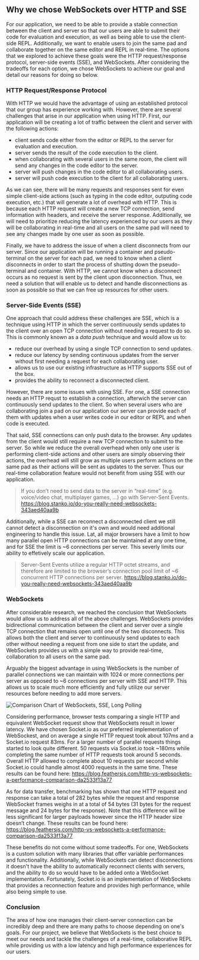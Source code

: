 ## Why we chose WebSockets over HTTP and SSE

For our application, we need to be able to provide a stable connection between the client and server so that our users are able to submit their code for evaluation and execution, as well as being able to use the client-side REPL. Additionally, we want to enable users to join the same pad and collaborate together on the same editor and REPL in real-time. The options that we explored to achieve these goals were the HTTP request/response protocol, server-side events (SSE), and WebSockets. After considering the tradeoffs for each option, we chose WebSockets to achieve our goal and detail our reasons for doing so below.

### HTTP Request/Response Protocol

With HTTP we would have the advantage of using an established protocol that our group has experience working with. However, there are several challenges that arise in our application when using HTTP. First, our application will be creating a lot of traffic between the client and server with the following actions:

- client sends code either from the editor or REPL to the server for evaluation and execution.
- server sends the result of the code execution to the client.
- when collaborating with several users in the same room, the client will send any changes in the code editor to the server.
- server will push changes in the code editor to all collaborating users.
- server will push code execution to the client for all collaborating users.

As we can see, there will be many requests and responses sent for even simple client-side actions (such as typing in the code editor, outputing code execution, etc.) that will generate a lot of overhead with HTTP. This is because each HTTP request will create a new TCP connection, send information with headers, and receive the server response. Additionally, we will need to prioritize reducing the latency experienced by our users as they will be collaborating in real-time and all users on the same pad will need to see any changes made by one user as soon as possible.

Finally, we have to address the issue of when a client disconnects from our server. Since our application will be running a container and pseudo-terminal on the server for each pad, we need to know when a client disconnects in order to start the process of shutting down the pseudo-terminal and container. With HTTP, we cannot know when a disconnect occurs as no request is sent by the client upon disconnection. Thus, we need a solution that will enable us to detect and handle disconnections as soon as possible so that we can free up resources for other users.

### Server-Side Events (SSE)

One approach that could address these challenges are SSE, which is a technique using HTTP in which the server continuously sends updates to the client over an open TCP connection without needing a request to do so. This is commonly known as a *data push* technique and would allow us to:

- reduce our overhead by using a single TCP connection to send updates.
- reduce our latency by sending continuous updates from the server without first needing a request for each collaborating user.
- allows us to use our existing infrastructure as HTTP supports SSE out of the box.
- provides the ability to reconnect a disconnected client.

However, there are some issues with using SSE. For one, a SSE connection needs an HTTP requst to establish a connection, afterwich the server can continuously send updates to the client. So when several users who are collaborating join a pad on our application our server can provide each of them with updates when a user writes code in our editor or REPL and when code is executed.

That said, SSE connections can only push data to the browser. Any updates from the client would still require a new TCP connection to submit to the server. So while we reduce the overall overhead when only one user is performing client-side actions and other users are simply observing their actions, the overhead will still grow as multiple users perform actions on the same pad as their actions will be sent as updates to the server. Thus our real-time collaboration feature would not benefit from using SSE with our application.

> If you don’t need to send data to the server in “real-time” (e.g. voice/video chat, multiplayer games, …) go with Server-Sent Events. https://blog.stanko.io/do-you-really-need-websockets-343aed40aa9b

Additionally, while a SSE can reconnect a disconnected client we still cannot detect a disconnection on it's own and would need additional engineering to handle this issue. Lat, all major browsers have a limit to how many parallel open HTTP connections can be maintained at any one time, and for SSE the limit is ~6 connections per server. This severly limits our ability to effetively scale our application.

> Server-Sent Events utilize a regular HTTP octet streams, and therefore are limited to the browser’s connection pool limit of ~6 concurrent HTTP connections per server. https://blog.stanko.io/do-you-really-need-websockets-343aed40aa9b

### WebSockets

After considerable research, we reached the conclusion that WebSockets would allow us to address all of the above challenges. WebSockets provides bidirectional communication between the client and server over a single TCP connection that remains open until one of the two disconnects. This allows both the client and server to continuously send updates to each other without needing a request from one side to start the update, and WebSockets provides us with a simple way to provide real-time, collaboration to all users on the same pad.

Arguably the biggest advantage in using WebSockets is the number of parallel connections we can maintain with 1024 or more connections per server as opposed to ~6 connections per server with SSE and HTTP. This allows us to scale much more efficiently and fully utilize our server resources before needing to add more servers.

![Comparison Chart of WebSockets, SSE, Long Polling](https://cdn-images-1.medium.com/max/1000/1*xG6z--Cc_556TAfhVD17tQ.png)

Considering performance, browser tests comparing a single HTTP and equivalent WebSocket request show that WebSockets result in lower latency. We have chosen Socket.io as our preferred implementation of WebSockest, and on average a single HTTP request took about 107ms and a Socket.io request 83ms. For a larger number of parallel requests things started to look quite different. 50 requests via Socket.io took ~180ms while completing the same number of HTTP requests took around 5 seconds. Overall HTTP allowed to complete about 10 requests per second while Socket.io could handle almost 4000 requests in the same time. These results can be found here: https://blog.feathersjs.com/http-vs-websockets-a-performance-comparison-da2533f13a77

As for data transfer, benchmarking has shown that one HTTP request and response can take a total of 282 bytes while the request and response WebSocket frames weighs in at a total of 54 bytes (31 bytes for the request message and 24 bytes for the response). Note that this difference will be less significant for larger payloads however since the HTTP header size doesn’t change. These results can be found here: https://blog.feathersjs.com/http-vs-websockets-a-performance-comparison-da2533f13a77

These benefits do not come without some tradeoffs. For one, WebSockets is a custom solution with many libraries that offer variable performances and functionality. Additionally, while WebSockets can detect disconnections it doesn't have the ability to automatically reconnect clients with servers, and the ability to do so would have to be added onto a WebSocket implementation. Fortunately, Socket.io is an implementation of WebSockets that provides a reconnection feature and provides high performance, while also being simple to use.

### Conclusion

The area of how one manages their client-server connection can be incredibly deep and there are many paths to choose depending on one's goals. For our project, we believe that WebSockets is the best choice to meet our needs and tackle the challenges of a real-time, collaborative REPL while providing us with a low latency and high performance experiences for our users.









